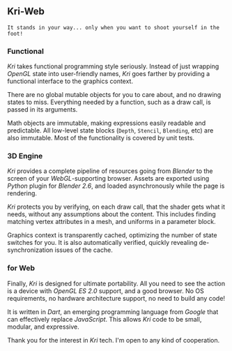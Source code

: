 ## Kri-Web

    It stands in your way... only when you want to shoot yourself in the foot! 

### Functional

*Kri* takes functional programming style seriously. Instead of just wrapping *OpenGL* state into user-friendly names, *Kri* goes farther by providing a functional interface to the graphics context.

There are no global mutable objects for you to care about, and no drawing states to miss. Everything needed by a function, such as a draw call, is passed in its arguments.

Math objects are immutable, making expressions easily readable and predictable. All low-level state blocks (`Depth`, `Stencil`, `Blending`, etc) are also immutable. Most of the functionality is covered by unit tests.

### 3D Engine

*Kri* provides a complete pipeline of resources going from *Blender* to the screen of your *WebGL*-supporting browser. Assets are exported using *Python* plugin for *Blender 2.6*, and loaded asynchronously while the page is rendering.

*Kri* protects you by verifying, on each draw call, that the shader gets what it needs, without any assumptions about the content. This includes finding matching vertex attributes in a mesh, and uniforms in a parameter block.

Graphics context is transparently cached, optimizing the number of state switches for you. It is also automatically verified, quickly revealing de-synchronization issues of the cache.

### for Web

Finally, *Kri* is designed for ultimate portability. All you need to see the action is a device with *OpenGL ES 2.0* support, and a good browser. No OS requirements, no hardware architecture support, no need to build any code!

It is written in *Dart*, an emerging programming language from *Google* that can effectively replace *JavaScript*. This allows *Kri* code to be small, modular, and expressive.
		

Thank you for the interest in *Kri* tech. I'm open to any kind of cooperation.
